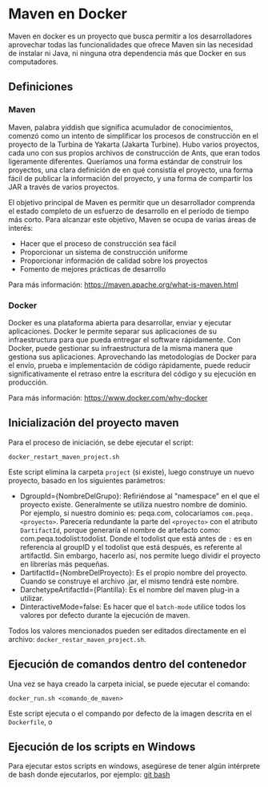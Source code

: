 # Maven en Docker

Maven en docker es un proyecto que busca permitir a los desarrolladores aprovechar todas las funcionalidades que ofrece Maven sin las necesidad de instalar ni Java, ni ninguna otra dependencia más que Docker en sus computadores.

## Definiciones

### Maven

Maven, palabra yiddish que significa acumulador de conocimientos, comenzó como un intento de simplificar los procesos de construcción en el proyecto de la Turbina de Yakarta (Jakarta Turbine). Hubo varios proyectos, cada uno con sus propios archivos de construcción de Ants, que eran todos ligeramente diferentes. Queríamos una forma estándar de construir los proyectos, una clara definición de en qué consistía el proyecto, una forma fácil de publicar la información del proyecto, y una forma de compartir los JAR a través de varios proyectos.

El objetivo principal de Maven es permitir que un desarrollador comprenda el estado completo de un esfuerzo de desarrollo en el período de tiempo más corto. Para alcanzar este objetivo, Maven se ocupa de varias áreas de interés:

- Hacer que el proceso de construcción sea fácil
- Proporcionar un sistema de construcción uniforme
- Proporcionar información de calidad sobre los proyectos
- Fomento de mejores prácticas de desarrollo

Para más información: https://maven.apache.org/what-is-maven.html

### Docker

Docker es una plataforma abierta para desarrollar, enviar y ejecutar aplicaciones. Docker le permite separar sus aplicaciones de su infraestructura para que pueda entregar el software rápidamente. Con Docker, puede gestionar su infraestructura de la misma manera que gestiona sus aplicaciones. Aprovechando las metodologías de Docker para el envío, prueba e implementación de código rápidamente, puede reducir significativamente el retraso entre la escritura del código y su ejecución en producción.

Para más información: https://www.docker.com/why-docker

## Inicialización del proyecto maven

Para el proceso de iniciación, se debe ejecutar el script:

```docker_restart_maven_project.sh```

Este script elimina la carpeta `project` (si existe), luego construye un nuevo proyecto, basado en los siguientes parámetros:
- DgroupId={NombreDelGrupo}: Refiriéndose al "namespace" en el que el proyecto existe. Generalmente se utiliza nuestro nombre de dominio. Por ejemplo, si nuestro dominio es: peqa.com, colocaríamos `com.peqa.<proyecto>`. Parecería redundante la parte del `<proyecto>` con el atributo `DartifactId`, porque generaría el nombre de artefacto como: com.peqa.todolist:todolist. Donde el todolist que está antes de `:` es en referencia al groupID y el todolist que está después, es referente al artifactId. Sin embargo, hacerlo así, nos permite luego dividir el proyecto en librerías más pequeñas.
- DartifactId={NombreDelProyecto}: Es el propio nombre del proyecto. Cuando se construye el archivo .jar, el mismo tendrá este nombre.
- DarchetypeArtifactId={Plantilla}: Es el nombre del maven plug-in a utilizar.
- DinteractiveMode=false: Es hacer que el `batch-mode` utilice todos los valores por defecto durante la ejecución de maven.

Todos los valores mencionados pueden ser editados directamente en el archivo: `docker_restar_maven_project.sh`.

## Ejecución de comandos dentro del contenedor

Una vez se haya creado la carpeta inicial, se puede ejecutar el comando:

```docker_run.sh <comando_de_maven>```

Este script ejecuta o el compando por defecto de la imagen descrita en el `Dockerfile`, o

## Ejecución de los scripts en Windows

Para ejecutar estos scripts en windows, asegúrese de tener algún intérprete de bash donde ejecutarlos, por ejemplo: [git bash](https://git-scm.com/download/win)
